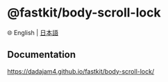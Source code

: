 # @fastkit/body-scroll-lock

🌐 English | [日本語](./README-ja.md)

## Documentation
https://dadajam4.github.io/fastkit/body-scroll-lock/
